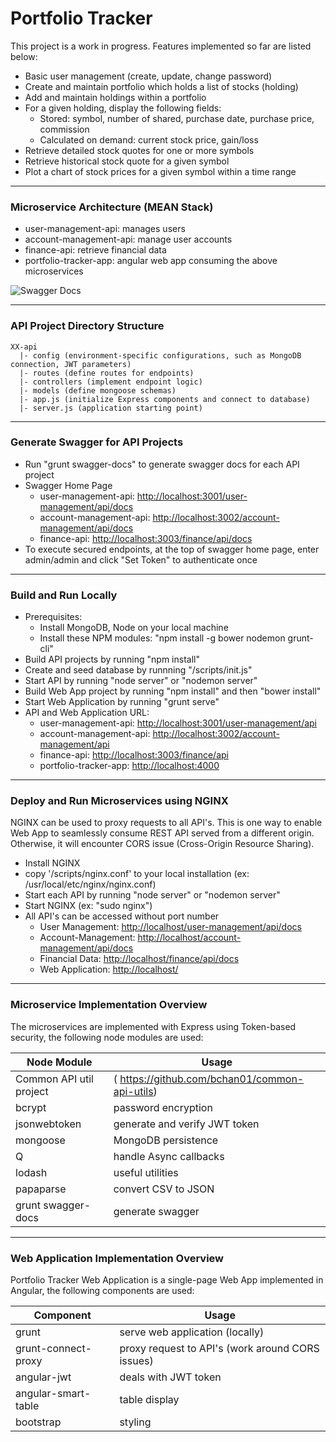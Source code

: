 # Portfolio Tracker

This project is a work in progress. Features implemented so far are listed below:

* Basic user management (create, update, change password)
* Create and maintain portfolio which holds a list of stocks (holding)
* Add and maintain holdings within a portfolio
* For a given holding, display the following fields:
    * Stored: symbol, number of shared, purchase date, purchase price, commission
    * Calculated on demand: current stock price, gain/loss
* Retrieve detailed stock quotes for one or more symbols
* Retrieve historical stock quote for a given symbol
* Plot a chart of stock prices for a given symbol within a time range

---------------------------------------
### Microservice Architecture (MEAN Stack) ###

* user-management-api: manages users
* account-management-api: manage user accounts
* finance-api: retrieve financial data
* portfolio-tracker-app: angular web app consuming the above microservices

![Swagger Docs](docs/architecture.png)

---------------------------------------
### API Project Directory Structure ###
    XX-api
      |- config (environment-specific configurations, such as MongoDB connection, JWT parameters)
      |- routes (define routes for endpoints)
      |- controllers (implement endpoint logic)
      |- models (define mongoose schemas)
      |- app.js (initialize Express components and connect to database)
      |- server.js (application starting point)

---------------------------------------
### Generate Swagger for API Projects ###
* Run "grunt swagger-docs" to generate swagger docs for each API project
* Swagger Home Page
    * user-management-api: [http://localhost:3001/user-management/api/docs](http://localhost:3001/user-management/api/docs)
    * account-management-api: [http://localhost:3002/account-management/api/docs](http://localhost:3002/account-management/api/docs)
    * finance-api: [http://localhost:3003/finance/api/docs](http://localhost:3003/finance/api/docs)
* To execute secured endpoints, at the top of swagger home page, enter admin/admin and click "Set Token" to authenticate once

---------------------------------------
### Build and Run Locally ###
* Prerequisites: 
    * Install MongoDB, Node on your local machine
    * Install these NPM modules:  "npm install -g bower nodemon grunt-cli"
* Build API projects by running "npm install"
* Create and seed database by runnning "/scripts/init.js"
* Start API by running "node server" or "nodemon server"
* Build Web App project by running "npm install" and then "bower install"
* Start Web Application by running "grunt serve"
* API and Web Application URL: 
    * user-management-api: [http://localhost:3001/user-management/api](http://localhost:3001/user-management/api)
    * account-management-api: [http://localhost:3002/account-management/api](http://localhost:3002/account-management/api)
    * finance-api: [http://localhost:3003/finance/api](http://localhost:3003/finance/api)
    * portfolio-tracker-app: [http://localhost:4000](http://localhost:4000)

---------------------------------------
### Deploy and Run Microservices using NGINX ###
NGINX can be used to proxy requests to all API's. This is one way to enable Web App to seamlessly consume REST API served from a different origin. 
Otherwise, it will encounter CORS issue (Cross-Origin Resource Sharing). 

* Install NGINX
* copy '/scripts/nginx.conf' to your local installation (ex: /usr/local/etc/nginx/nginx.conf)
* Start each API by running "node server" or "nodemon server"
* Start NGINX (ex: "sudo nginx")
* All API's can be accessed without port number
    * User Management: [http://localhost/user-management/api/docs](http://localhost/user-management/api/docs)
    * Account-Management: [http://localhost/account-management/api/docs](http://localhost/account-management/api/docs)
    * Financial Data: [http://localhost/finance/api/docs](http://localhost/finance/api/docs)
    * Web Application: [http://localhost/](http://localhost)
    
---------------------------------------
### Microservice Implementation Overview ###
The microservices are implemented with Express using Token-based security, the following node modules are used:

Node Module  | Usage
------------- | -------------
Common API util project | ( https://github.com/bchan01/common-api-utils)
bcrypt  | password encryption
jsonwebtoken  | generate and verify JWT token
mongoose | MongoDB persistence
Q | handle Async callbacks
lodash | useful utilities
papaparse | convert CSV to JSON
grunt swagger-docs | generate swagger

---------------------------------------
### Web Application Implementation Overview ###
Portfolio Tracker Web Application is a single-page Web App implemented in Angular, the following components are used:

Component | Usage
------------- | -------------
grunt | serve web application (locally)
grunt-connect-proxy | proxy request to API's (work around CORS issues)
angular-jwt  | deals with JWT token
angular-smart-table | table display
bootstrap | styling

